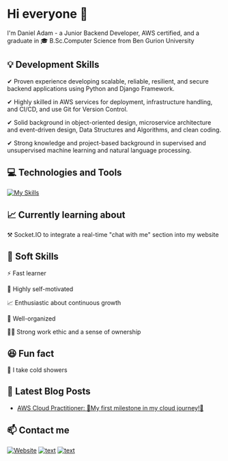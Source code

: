 # Hi everyone 👋

I'm Daniel Adam - a Junior Backend Developer, AWS certified, and a graduate in 🎓 B.Sc.Computer Science from Ben Gurion University

## 💡 Development Skills 

✔ Proven experience developing scalable, reliable, resilient, and secure backend applications using Python and Django Framework.

✔ Highly skilled in AWS services for deployment, infrastructure handling, and CI/CD, and use Git for Version Control.

✔ Solid background in object-oriented design, microservice architecture and event-driven design, Data Structures and Algorithms, and clean coding.

✔ Strong  knowledge and project-based background in supervised and unsupervised machine learning and natural language processing.

## 💻 Technologies and Tools 
[![My Skills](https://skillicons.dev/icons?i=django,py,java,aws,postgres,git)](https://skillicons.dev)  


## 📈 Currently learning about

⚒ Socket.IO to integrate a real-time "chat with me" section into my website


## 🔧 Soft Skills 

⚡ Fast learner

🎯 Highly self-motivated

📈 Enthusiastic about continuous growth

📌 Well-organized

💪🏻 Strong work ethic and a sense of ownership


## 😆 Fun fact
🚿 I take cold showers
##

## 📕 Latest Blog Posts 
<!-- BLOG-POST-LIST:START -->
- [AWS Cloud Practitioner: 🌟My first milestone in my cloud journey!🌟](https://danieladam.click/posts/aws-cloud-practitioner)

<!-- BLOG-POST-LIST:END -->

## 📫 Contact me 

[![Website](https://img.shields.io/badge/Portfolio-grey?style=for-the-badge&url=https%3A%2F%2FMyWebsite)](https://danieladam.click/)
[![text](https://img.shields.io/badge/LinkedIn-0077B5?style=for-the-badge&logo=linkedin&logoColor=white)](https://www.linkedin.com/in/daniel-adam-backend-developer/)
[![text](https://img.shields.io/badge/Gmail-D14836?style=for-the-badge&logo=gmail&logoColor=white)](mailto:danielyosef.adam@gmail.com)





